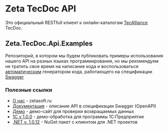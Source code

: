 # Zeta TecDoc API 

Это официальный RESTfull клиент к онлайн-каталогам [TecAlliance](https://www.tecalliance.net/ru/) TecDoc.

## Zeta.TecDoc.Api.Examples

Репозиторий, в котором мы будем публиковать примеры использования нашего API на разных языках программирования, но мы рекомендуем не тратить свое время на написание кода и воспользоваться [автоматическим](https://github.com/swagger-api/swagger-codegen) генератором кода, работающего на спецификации [Swagger](https://swagger.io/)

### Полезные ссылки
- [О нас](https://www.zetasoft.ru/) - zetasoft.ru
- [Документация](http://api.tecdoc.zetasoft.ru/api/index.html) - описание API в спецификации Swagger (OpenAPI)
- [Демо](http://demo.tecdoc.zetasoft.ru/) - демо-сайт для проверки возвращаемых данных
- [1С v 1.0.0](http://api.tecdoc.zetasoft.ru/f/1C.1.0.0.zip) - демо-обработка для программы 1С:Предприятие
- [.NET v. 1.0.12](http://api.tecdoc.zetasoft.ru/f/Net.1.0.12.zip) - NuGet пакет с клиентом для .NET проектов
